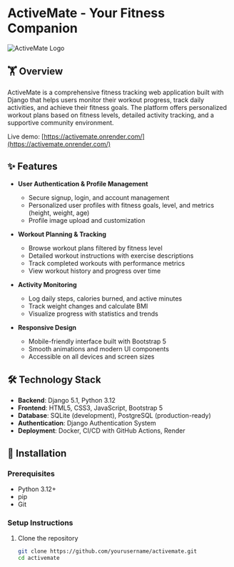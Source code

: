 # ActiveMate - Your Fitness Companion

![ActiveMate Logo](https://placeholder.svg?height=100&width=300&text=ActiveMate)

## 🏋️ Overview

ActiveMate is a comprehensive fitness tracking web application built with Django that helps users monitor their workout progress, track daily activities, and achieve their fitness goals. The platform offers personalized workout plans based on fitness levels, detailed activity tracking, and a supportive community environment.

Live demo: [https://activemate.onrender.com/](https://activemate.onrender.com/)

## ✨ Features

- **User Authentication & Profile Management**
  - Secure signup, login, and account management
  - Personalized user profiles with fitness goals, level, and metrics (height, weight, age)
  - Profile image upload and customization

- **Workout Planning & Tracking**
  - Browse workout plans filtered by fitness level
  - Detailed workout instructions with exercise descriptions
  - Track completed workouts with performance metrics
  - View workout history and progress over time

- **Activity Monitoring**
  - Log daily steps, calories burned, and active minutes
  - Track weight changes and calculate BMI
  - Visualize progress with statistics and trends

- **Responsive Design**
  - Mobile-friendly interface built with Bootstrap 5
  - Smooth animations and modern UI components
  - Accessible on all devices and screen sizes

## 🛠️ Technology Stack

- **Backend**: Django 5.1, Python 3.12
- **Frontend**: HTML5, CSS3, JavaScript, Bootstrap 5
- **Database**: SQLite (development), PostgreSQL (production-ready)
- **Authentication**: Django Authentication System
- **Deployment**: Docker, CI/CD with GitHub Actions, Render

## 🚀 Installation

### Prerequisites
- Python 3.12+
- pip
- Git

### Setup Instructions

1. Clone the repository
   ```bash
   git clone https://github.com/yourusername/activemate.git
   cd activemate
